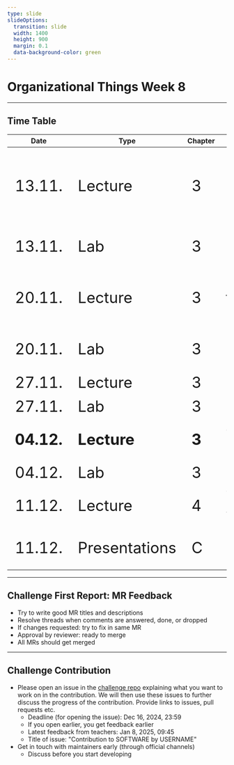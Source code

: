 ```yaml
---
type: slide
slideOptions:
  transition: slide
  width: 1400
  height: 900
  margin: 0.1
  data-background-color: green
---
```


<style>
  .reveal strong {
  font-weight: bold;
    color: orange;
  }
  .reveal p {
    text-align: left;
  }
  .reveal section h1 {
    color: orange;
  }
  .reveal section h2 {
    color: orange;
  }
  .reveal code {
    font-family: 'Ubuntu Mono';
    color: orange;
  }
  .reveal section img {
    background:none;
    border:none;
    box-shadow:none;
  }
</style>

# Organizational Things Week 8

---

## Time Table

<style>
td {
    font-size: 35px
}
</style>

| Date | Type | Chapter | Topic | Lecturer |
| ---- | ---- | ------- |------ | -------- |
| 13.11. |Lecture | 3 | Intro packaging, Python packaging | Ishaan |
| 13.11. |Lab | 3 | Python packaging | Ishaan |
| 20.11. |Lecture | 3 | Linux fundamentals, Make, CMake | Benjamin |
| 20.11. |Lab | 3 | CMake and Docker | Benjamin |
| 27.11. |Lecture | 3 | Spack | Ishaan |
| 27.11. |Lab | 3 | Spack | Ishaan |
| **04.12.** |**Lecture** | **3** | **CPack and more CMake** | **Benjamin** |
| 04.12. |Lab | 3 | CPack | Benjamin |
| 11.12. |Lecture | 4 | Technical writing | Gerasimos |
| 11.12. |Presentations | C | 2nd student presentations | students |

---

## Challenge First Report: MR Feedback

- Try to write good MR titles and descriptions
- Resolve threads when comments are answered, done, or dropped
- If changes requested: try to fix in same MR
- Approval by reviewer: ready to merge
- All MRs should get merged

---

## Challenge Contribution

- Please open an issue in the [challenge repo](https://gitlab-sim.informatik.uni-stuttgart.de/simulation-software-engineering-wite2425/challenge) explaining what you want to work on in the contribution. We will then use these issues to further discuss the progress of the contribution. Provide links to issues, pull requests etc.
    - Deadline (for opening the issue): Dec 16, 2024, 23:59
    - If you open earlier, you get feedback earlier
    - Latest feedback from teachers: Jan 8, 2025, 09:45
    - Title of issue: "Contribution to SOFTWARE by USERNAME"
- Get in touch with maintainers early (through official channels)
    - Discuss before you start developing
